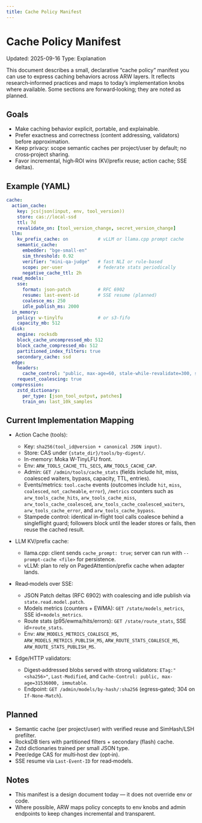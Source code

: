```yaml
---
title: Cache Policy Manifest
---
```


# Cache Policy Manifest

Updated: 2025-09-16
Type: Explanation

This document describes a small, declarative “cache policy” manifest you can use to express caching behaviors across ARW layers. It reflects research‑informed practices and maps to today’s implementation knobs where available. Some sections are forward‑looking; they are noted as planned.

## Goals

- Make caching behavior explicit, portable, and explainable.
- Prefer exactness and correctness (content addressing, validators) before approximation.
- Keep privacy: scope semantic caches per project/user by default; no cross‑project sharing.
- Favor incremental, high‑ROI wins (KV/prefix reuse; action cache; SSE deltas).

## Example (YAML)

```yaml
cache:
  action_cache:
    key: jcs(json(input, env, tool_version))
    store: cas://local-ssd
    ttl: 7d
    revalidate_on: [tool_version_change, secret_version_change]
  llm:
    kv_prefix_cache: on           # vLLM or llama.cpp prompt cache
    semantic_cache:
      embedder: "bge-small-en"
      sim_threshold: 0.92
      verifier: "mini-qa-judge"   # fast NLI or rule-based
      scope: per-user             # federate stats periodically
      negative_cache_ttl: 2h
  read_models:
    sse:
      format: json-patch          # RFC 6902
      resume: last-event-id       # SSE resume (planned)
      coalesce_ms: 250
      idle_publish_ms: 2000
  in_memory:
    policy: w-tinylfu             # or s3-fifo
    capacity_mb: 512
  disk:
    engine: rocksdb
    block_cache_uncompressed_mb: 512
    block_cache_compressed_mb: 512
    partitioned_index_filters: true
    secondary_cache: ssd
  edge:
    headers:
      cache_control: "public, max-age=60, stale-while-revalidate=300, stale-if-error=86400"
    request_coalescing: true
  compression:
    zstd_dictionary:
      per_type: [json_tool_output, patches]
      train_on: last_10k_samples
```

## Current Implementation Mapping

- Action Cache (tools):
  - Key: `sha256(tool_id@version + canonical JSON input)`.
  - Store: CAS under `{state_dir}/tools/by-digest/`.
  - In-memory: Moka W-TinyLFU front.
  - Env: `ARW_TOOLS_CACHE_TTL_SECS`, `ARW_TOOLS_CACHE_CAP`.
  - Admin: `GET /admin/tools/cache_stats` (fields include hit, miss, coalesced waiters, bypass, capacity, TTL, entries).
  - Events/metrics: `tool.cache` events (outcomes include `hit`, `miss`, `coalesced`, `not_cacheable`, `error`), `/metrics` counters such as `arw_tools_cache_hits`, `arw_tools_cache_miss`, `arw_tools_cache_coalesced`, `arw_tools_cache_coalesced_waiters`, `arw_tools_cache_error`, and `arw_tools_cache_bypass`.
  - Stampede control: identical in-flight tool calls coalesce behind a singleflight guard; followers block until the leader stores or fails, then reuse the cached result.

- LLM KV/prefix cache:
  - llama.cpp: client sends `cache_prompt: true`; server can run with `--prompt-cache <file>` for persistence.
  - vLLM: plan to rely on PagedAttention/prefix cache when adapter lands.

- Read‑models over SSE:
  - JSON Patch deltas (RFC 6902) with coalescing and idle publish via `state.read.model.patch`.
  - Models metrics (counters + EWMA): `GET /state/models_metrics`, SSE id=`models_metrics`.
  - Route stats (p95/ewma/hits/errors): `GET /state/route_stats`, SSE id=`route_stats`.
  - Env: `ARW_MODELS_METRICS_COALESCE_MS`, `ARW_MODELS_METRICS_PUBLISH_MS`, `ARW_ROUTE_STATS_COALESCE_MS`, `ARW_ROUTE_STATS_PUBLISH_MS`.

- Edge/HTTP validators:
  - Digest‑addressed blobs served with strong validators: `ETag:"<sha256>"`, `Last-Modified`, and `Cache-Control: public, max-age=31536000, immutable`.
  - Endpoint: `GET /admin/models/by-hash/:sha256` (egress‑gated; 304 on `If-None-Match`).

## Planned

- Semantic cache (per project/user) with verified reuse and SimHash/LSH prefilter.
- RocksDB tiers with partitioned filters + secondary (flash) cache.
- Zstd dictionaries trained per small JSON type.
- Peer/edge CAS for multi‑host dev (opt‑in).
- SSE resume via `Last-Event-ID` for read‑models.

## Notes

- This manifest is a design document today — it does not override env or code.
- Where possible, ARW maps policy concepts to env knobs and admin endpoints to keep changes incremental and transparent.
